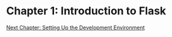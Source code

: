 <link rel="stylesheet" href="assets/css/custom.css">

# Chapter 1: Introduction to Flask

[Next Chapter: Setting Up the Development Environment](chapter2.md)